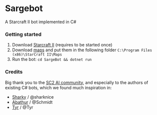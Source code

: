# Sargebot

A Starcraft II bot implemented in C#

### Getting started

1. Download [Starcraft II](https://www.blizzard.com/en-us/download?starter=sc2&show=sc2) (requires to be started once)
2. Download [maps](https://aiarena.net/wiki/maps/) and put them in the following folder `C:\Program Files (x86)\StarCraft II\Maps` 
3. Run the bot: `cd SargeBot && dotnet run`

### Credits

Big thank you to the [SC2 AI community](https://aiarena.net), and especially to the authors of existing C# bots, which we found much inspiration in:
- [Sharky](https://github.com/sharknice/Sharky) / @sharknice
- [Abathur](https://github.com/schmidtgit/SC2Abathur) / @Schmidt
- [Tyr](https://github.com/SimonPrins/TyrSc2) / @Tyr
